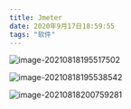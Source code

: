 ```yaml
---
title: Jmeter
date: 2020年9月17日18:59:55
tags: "软件"
---
```


![image-20210818195517502](https://i.loli.net/2021/08/18/7YTjKofu9SMPDWU.png)

![image-20210818195538542](https://i.loli.net/2021/08/18/hqIAWMJTpGnS4tB.png)

![image-20210818200759281](https://i.loli.net/2021/08/18/B73hXaVCULHQ4KN.png)